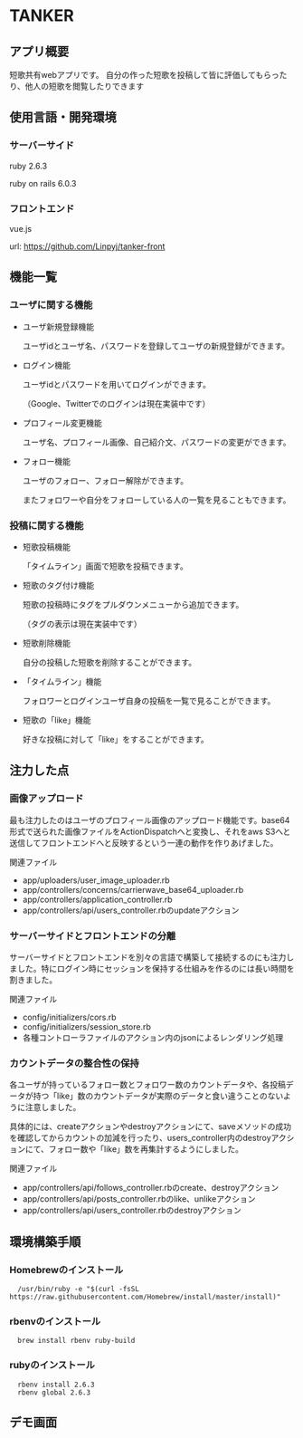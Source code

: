 # TANKER

## アプリ概要
短歌共有webアプリです。
自分の作った短歌を投稿して皆に評価してもらったり、他人の短歌を閲覧したりできます

## 使用言語・開発環境
### サーバーサイド
ruby 2.6.3 

ruby on rails 6.0.3

### フロントエンド
vue.js  

url: https://github.com/Linpyj/tanker-front

## 機能一覧
### ユーザに関する機能
- ユーザ新規登録機能

  ユーザidとユーザ名、パスワードを登録してユーザの新規登録ができます。
- ログイン機能

  ユーザidとパスワードを用いてログインができます。
  
  （Google、Twitterでのログインは現在実装中です）
- プロフィール変更機能

  ユーザ名、プロフィール画像、自己紹介文、パスワードの変更ができます。
 
- フォロー機能

  ユーザのフォロー、フォロー解除ができます。
  
  またフォロワーや自分をフォローしている人の一覧を見ることもできます。

### 投稿に関する機能
- 短歌投稿機能

  「タイムライン」画面で短歌を投稿できます。
- 短歌のタグ付け機能

  短歌の投稿時にタグをプルダウンメニューから追加できます。
  
  （タグの表示は現在実装中です）
- 短歌削除機能

  自分の投稿した短歌を削除することができます。
- 「タイムライン」機能

  フォロワーとログインユーザ自身の投稿を一覧で見ることができます。
- 短歌の「like」機能

  好きな投稿に対して「like」をすることができます。

## 注力した点
### 画像アップロード
最も注力したのはユーザのプロフィール画像のアップロード機能です。base64形式で送られた画像ファイルをActionDispatchへと変換し、それをaws S3へと送信してフロントエンドへと反映するという一連の動作を作りあげました。

関連ファイル
- app/uploaders/user_image_uploader.rb
- app/controllers/concerns/carrierwave_base64_uploader.rb
- app/controllers/application_controller.rb
- app/controllers/api/users_controller.rbのupdateアクション
### サーバーサイドとフロントエンドの分離
サーバーサイドとフロントエンドを別々の言語で構築して接続するのにも注力しました。特にログイン時にセッションを保持する仕組みを作るのには長い時間を割きました。

関連ファイル
- config/initializers/cors.rb
- config/initializers/session_store.rb
- 各種コントローラファイルのアクション内のjsonによるレンダリング処理
### カウントデータの整合性の保持
各ユーザが持っているフォロー数とフォロワー数のカウントデータや、各投稿データが持つ「like」数のカウントデータが実際のデータと食い違うことのないように注意しました。

具体的には、createアクションやdestroyアクションにて、saveメソッドの成功を確認してからカウントの加減を行ったり、users_controller内のdestroyアクションにて、フォロー数や「like」数を再集計するようにしました。

関連ファイル
- app/controllers/api/follows_controller.rbのcreate、destroyアクション
- app/controllers/api/posts_controller.rbのlike、unlikeアクション
- app/controllers/api/users_controller.rbのdestroyアクション
## 環境構築手順
### Homebrewのインストール
      /usr/bin/ruby -e "$(curl -fsSL https://raw.githubusercontent.com/Homebrew/install/master/install)"
### rbenvのインストール
      brew install rbenv ruby-build
### rubyのインストール
      rbenv install 2.6.3
      rbenv global 2.6.3
### 
## デモ画面



